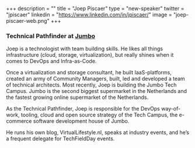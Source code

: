 +++
description = ""
title = "Joep Piscaer"
type = "new-speaker"
twitter = "jpiscaer"
linkedin = "https://www.linkedin.com/in/jpiscaer/"
image = "joep-piscaer-web.png"
+++
<h3>Technical Pathfinder at <a href="" target="_blank">Jumbo</a></h3>

<p>Joep is a technologist with team building skills. He likes all things infrastructure (cloud, storage, virtualization), but really shines when it comes to DevOps and Infra-as-Code.</p>

<p>Once a virtualization and storage consultant, he built IaaS-platforms, created an army of Community Managers, built, led and developed a team of technical architects. Most recently, Joep is building the Jumbo Tech Campus. Jumbo is the second biggest supermarket in the Netherlands and the fastest growing online supermarket of the Netherlands.</p>

<p>As the Technical Pathfinder, Joep is responsible for the DevOps way-of-work, tooling, cloud and open source strategy of the Tech Campus, the e-commerce software development house of Jumbo.</p>

<p>He runs his own blog, VirtualLifestyle.nl, speaks at industry events, and he’s a frequent delegate for TechFieldDay events.</p>

<!-- Facebook Pixel Code -->
<script>
 !function(f,b,e,v,n,t,s)
 {if(f.fbq)return;n=f.fbq=function(){n.callMethod?
 n.callMethod.apply(n,arguments):n.queue.push(arguments)};
 if(!f._fbq)f._fbq=n;n.push=n;n.loaded=!0;n.version='2.0';
 n.queue=[];t=b.createElement(e);t.async=!0;
 t.src=v;s=b.getElementsByTagName(e)[0];
 s.parentNode.insertBefore(t,s)}(window, document,'script',
 'https://connect.facebook.net/en_US/fbevents.js');
 fbq('init', '627303307635674');
 fbq('track', 'PageView');
</script>
<noscript><img height="1" width="1" style="display:none"
 src="https://www.facebook.com/tr?id=627303307635674&ev=PageView&noscript=1"
/></noscript>
<!-- End Facebook Pixel Code -->